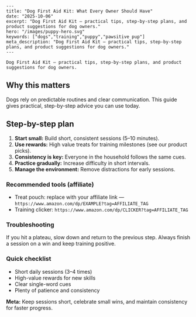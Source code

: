     ---
    title: "Dog First Aid Kit: What Every Owner Should Have"
    date: "2025-10-06"
    excerpt: "Dog First Aid Kit — practical tips, step-by-step plans, and product suggestions for dog owners."
    hero: "/images/puppy-hero.svg"
    keywords: ["dogs","training","puppy","pawsitive pup"]
    meta_description: "Dog First Aid Kit — practical tips, step-by-step plans, and product suggestions for dog owners."
    ---

    Dog First Aid Kit — practical tips, step-by-step plans, and product suggestions for dog owners.

## Why this matters
Dogs rely on predictable routines and clear communication. This guide gives practical, step-by-step advice you can use today.

## Step-by-step plan
1. **Start small:** Build short, consistent sessions (5–10 minutes).
2. **Use rewards:** High value treats for training milestones (see our product picks).
3. **Consistency is key:** Everyone in the household follows the same cues.
4. **Practice gradually:** Increase difficulty in short intervals.
5. **Manage the environment:** Remove distractions for early sessions.

### Recommended tools (affiliate)
- Treat pouch: replace with your affiliate link — `https://www.amazon.com/dp/EXAMPLE?tag=AFFILIATE_TAG`
- Training clicker: `https://www.amazon.com/dp/CLICKER?tag=AFFILIATE_TAG`

### Troubleshooting
If you hit a plateau, slow down and return to the previous step. Always finish a session on a win and keep training positive.

### Quick checklist
- Short daily sessions (3–4 times)
- High-value rewards for new skills
- Clear single-word cues
- Plenty of patience and consistency

**Meta:** Keep sessions short, celebrate small wins, and maintain consistency for faster progress.

